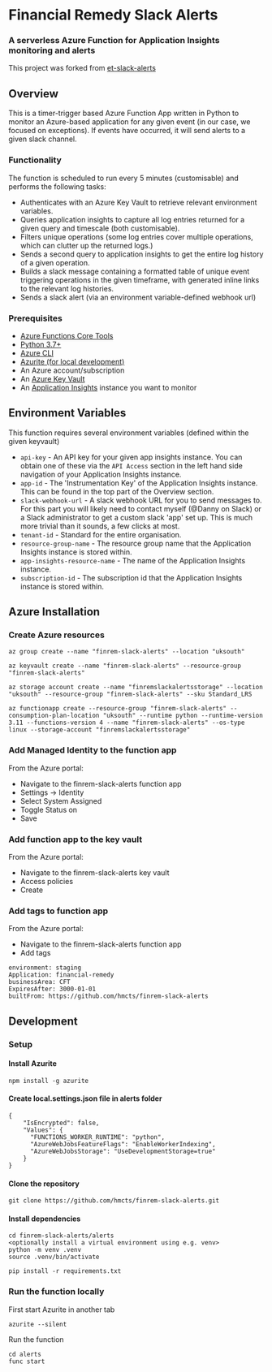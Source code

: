 # Financial Remedy Slack Alerts

### A serverless Azure Function for Application Insights monitoring and alerts
This project was forked from [et-slack-alerts](https://github.com/hmcts/et-slack-alerts)

## Overview

This is a timer-trigger based Azure Function App written in Python to monitor an Azure-based application for any given event (in our case, we focused on exceptions). If events have occurred, it will send alerts to a given slack channel. 

### Functionality
The function is scheduled to run every 5 minutes (customisable) and performs the following tasks:
- Authenticates with an Azure Key Vault to retrieve relevant environment variables.
- Queries application insights to capture all log entries returned for a given query and timescale (both customisable).
- Filters unique operations (some log entries cover multiple operations, which can clutter up the returned logs.)
- Sends a second query to application insights to get the entire log history of a given operation.
- Builds a slack message containing a formatted table of unique event triggering operations in the given timeframe, with generated inline links to the relevant log histories.
- Sends a slack alert (via an environment variable-defined webhook url)

### Prerequisites
- [Azure Functions Core Tools](https://learn.microsoft.com/en-us/azure/azure-functions/functions-run-local?tabs=macos%2Cisolated-process%2Cnode-v4%2Cpython-v2%2Chttp-trigger%2Ccontainer-apps&pivots=programming-language-csharp#install-the-azure-functions-core-tools)
- [Python 3.7+](https://www.python.org/downloads/)
- [Azure CLI](https://learn.microsoft.com/en-us/cli/azure/install-azure-cli)
- [Azurite (for local development)](https://learn.microsoft.com/en-us/azure/storage/common/storage-use-azurite?tabs=npm%2Cblob-storage)
- An Azure account/subscription
- An [Azure Key Vault](https://azure.microsoft.com/en-gb/products/key-vault)
- An [Application Insights](https://learn.microsoft.com/en-us/azure/azure-monitor/app/app-insights-overview?tabs=net) instance you want to monitor

## Environment Variables
This function requires several environment variables (defined within the given keyvault)
- `api-key` - An API key for your given app insights instance. You can obtain one of these via the `API Access` section in the left hand side navigation of your Application Insights instance.
- `app-id` - The 'Instrumentation Key' of the Application Insights instance. This can be found in the top part of the Overview section.
- `slack-webhook-url` - A slack webhook URL for you to send messages to. For this part you will likely need to contact myself (@Danny on Slack) or a Slack administrator to get a custom slack 'app' set up. This is much more trivial than it sounds, a few clicks at most.
- `tenant-id` - Standard for the entire organisation.
- `resource-group-name` - The resource group name that the Application Insights instance is stored within.
- `app-insights-resource-name` - The name of the Application Insights instance.
- `subscription-id` - The subscription id that the Application Insights instance is stored within.

## Azure Installation
### Create Azure resources
```
az group create --name "finrem-slack-alerts" --location "uksouth"
 
az keyvault create --name "finrem-slack-alerts" --resource-group "finrem-slack-alerts"
 
az storage account create --name "finremslackalertsstorage" --location "uksouth" --resource-group "finrem-slack-alerts" --sku Standard_LRS
 
az functionapp create --resource-group "finrem-slack-alerts" --consumption-plan-location "uksouth" --runtime python --runtime-version 3.11 --functions-version 4 --name "finrem-slack-alerts" --os-type linux --storage-account "finremslackalertsstorage"
```

### Add Managed Identity to the function app
From the Azure portal:
- Navigate to the finrem-slack-alerts function app
- Settings -> Identity
- Select System Assigned
- Toggle Status on
- Save

### Add function app to the key vault
From the Azure portal:
- Navigate to the finrem-slack-alerts key vault
- Access policies
- Create

### Add tags to function app
From the Azure portal:
- Navigate to the finrem-slack-alerts function app
- Add tags

```
environment: staging
Application: financial-remedy
businessArea: CFT
ExpiresAfter: 3000-01-01
builtFrom: https://github.com/hmcts/finrem-slack-alerts
```

## Development
### Setup
#### Install Azurite
```
npm install -g azurite
```

#### Create local.settings.json file in alerts folder
```
{
    "IsEncrypted": false,
    "Values": {
      "FUNCTIONS_WORKER_RUNTIME": "python",
      "AzureWebJobsFeatureFlags": "EnableWorkerIndexing",
      "AzureWebJobsStorage": "UseDevelopmentStorage=true"
    }
}
```

#### Clone the repository
```
git clone https://github.com/hmcts/finrem-slack-alerts.git
```

#### Install dependencies
```
cd finrem-slack-alerts/alerts
<optionally install a virtual environment using e.g. venv>
python -m venv .venv
source .venv/bin/activate

pip install -r requirements.txt
```

### Run the function locally
First start Azurite in another tab
```
azurite --silent
```

Run the function
```
cd alerts
func start
```
